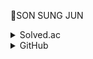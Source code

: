 💎SON SUNG JUN
<details>
    <summary>Solved.ac</summary>

[![Solved.ac Profile](http://mazassumnida.wtf/api/v2/generate_badge?boj=son_sj)](https://solved.ac/son_sj/)

</details>

<details>
    <summary>GitHub</summary>

![SJ's GitHub stats](https://github-readme-stats.vercel.app/api?username=sj-son&show_icons=true&theme=gruvbox)

</details>



<!--
**sj-son/sj-son** is a ✨ _special_ ✨ repository because its `README.md` (this file) appears on your GitHub profile.

Here are some ideas to get you started:

- 🔭 I’m currently working on ...
- 🌱 I’m currently learning ...
- 👯 I’m looking to collaborate on ...
- 🤔 I’m looking for help with ...
- 💬 Ask me about ...
- 📫 How to reach me: ...
- 😄 Pronouns: ...
- ⚡ Fun fact: ...
-->
